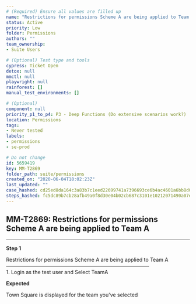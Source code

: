 ```yaml
---
# (Required) Ensure all values are filled up
name: "Restrictions for permissions Scheme A are being applied to Team A"
status: Active
priority: Low
folder: Permissions
authors: ""
team_ownership: 
- Suite Users

# (Optional) Test type and tools
cypress: Ticket Open
detox: null
mmctl: null
playwright: null
rainforest: []
manual_test_environments: []

# (Optional)
component: null
priority_p1_to_p4: P3 - Deep Functions (Do extensive scenarios work?)
location: Permissions
tags: 
- Never tested
labels: 
- permissions
- se-prod

# Do not change
id: 5659419
key: MM-T2869
folder_path: suite/permissions
created_on: "2020-06-04T18:02:23Z"
last_updated: ""
case_hashed: cd25ed8da164c3a83b7c1eed22699741a7396693ce6b4ac4601a6bb8d0a5a3db743e4990624199ac8eb0a8b847987f07
steps_hashed: fc5dc89b7cb28afb49a0f8d30e04b02cb687c3101e10212071490a07e29da3f0b594200223ac2d935cc40063837d64c3
---
```


## MM-T2869: Restrictions for permissions Scheme A are being applied to Team A

---

**Step 1**

Restrictions for permissions Scheme A are being applied to Team A\
————————————————————————————\
1\. Login as the test user and Select TeamA

**Expected**

Town Square is displayed for the team you've selected
